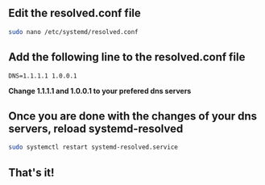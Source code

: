 ## Edit the resolved.conf file
```bash
sudo nano /etc/systemd/resolved.conf
```

## Add the following line to the resolved.conf file
```
DNS=1.1.1.1 1.0.0.1
```
**Change 1.1.1.1 and 1.0.0.1 to your prefered dns servers**

## Once you are done with the changes of your dns servers, reload systemd-resolved
```bash
sudo systemctl restart systemd-resolved.service
```

## That's it!